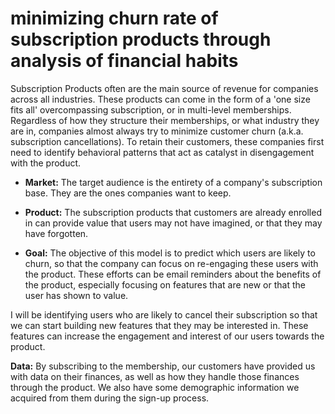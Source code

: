 # minimizing churn rate of subscription products through analysis of financial habits

Subscription Products often are the main source of revenue for companies across all industries. These products can come in the form of a 'one size fits all' overcompassing subscription, or in multi-level memberships. Regardless of how they structure their memberships, or what industry they are in, companies almost always try to minimize customer churn (a.k.a. subscription cancellations). To retain their customers, these companies first need to identify behavioral patterns that act as catalyst in disengagement with the product.

- **Market:** The target audience is the entirety of a company's subscription base. They are the ones companies want to keep.

- **Product:** The subscription products that customers are already enrolled in can provide value that users may not have imagined, or that they may have forgotten.

- **Goal:** The objective of this model is to predict which users are likely to churn, so that the company can focus on re-engaging these users with the product. These efforts can be email reminders about the benefits of the product, especially focusing on features that are new or that the user has shown to value.

I will be identifying users who are likely to cancel their subscription so that we can start building new features that they may be interested in. These features can increase the engagement and interest of our users towards the product.

**Data:** By subscribing to the membership, our customers have provided us with data on their finances, as well as how they handle those finances through the product. We also have some demographic information we acquired from them during the sign-up process.
